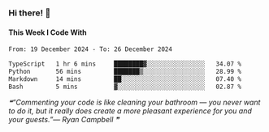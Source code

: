 ### Hi there! 👋

#### This Week I Code With
<!--START_SECTION:waka-->

```txt
From: 19 December 2024 - To: 26 December 2024

TypeScript   1 hr 6 mins     ████████▓░░░░░░░░░░░░░░░░   34.07 %
Python       56 mins         ███████▒░░░░░░░░░░░░░░░░░   28.99 %
Markdown     14 mins         ██░░░░░░░░░░░░░░░░░░░░░░░   07.40 %
Bash         5 mins          ▓░░░░░░░░░░░░░░░░░░░░░░░░   02.87 %
```

<!--END_SECTION:waka-->

<!--STARTS_HERE_QUOTE_README-->
<i>❝“Commenting your code is like cleaning your bathroom — you never want to do it, but it really does create a more pleasant experience for you and your guests.”— Ryan Campbell  ❞</i>
<!--ENDS_HERE_QUOTE_README-->
